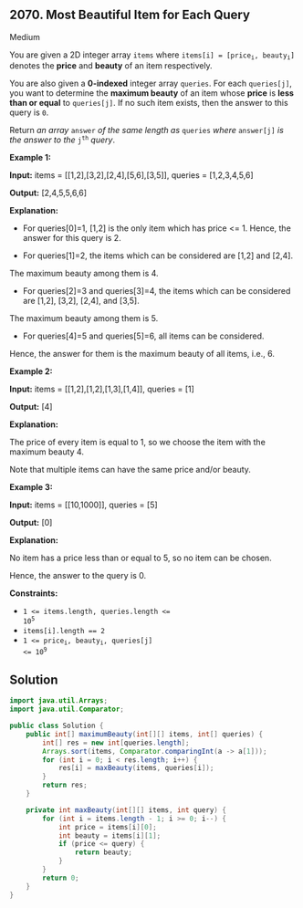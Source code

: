 ## 2070\. Most Beautiful Item for Each Query

Medium

You are given a 2D integer array `items` where <code>items[i] = [price<sub>i</sub>, beauty<sub>i</sub>]</code> denotes the **price** and **beauty** of an item respectively.

You are also given a **0-indexed** integer array `queries`. For each `queries[j]`, you want to determine the **maximum beauty** of an item whose **price** is **less than or equal** to `queries[j]`. If no such item exists, then the answer to this query is `0`.

Return _an array_ `answer` _of the same length as_ `queries` _where_ `answer[j]` _is the answer to the_ <code>j<sup>th</sup></code> _query_.

**Example 1:**

**Input:** items = \[\[1,2],[3,2],[2,4],[5,6],[3,5]], queries = [1,2,3,4,5,6]

**Output:** [2,4,5,5,6,6]

**Explanation:**

- For queries[0]=1, [1,2] is the only item which has price <= 1. Hence, the answer for this query is 2.

- For queries[1]=2, the items which can be considered are [1,2] and [2,4].

The maximum beauty among them is 4.

- For queries[2]=3 and queries[3]=4, the items which can be considered are [1,2], [3,2], [2,4], and [3,5].

The maximum beauty among them is 5.

- For queries[4]=5 and queries[5]=6, all items can be considered.

Hence, the answer for them is the maximum beauty of all items, i.e., 6. 

**Example 2:**

**Input:** items = \[\[1,2],[1,2],[1,3],[1,4]], queries = [1]

**Output:** [4]

**Explanation:**

The price of every item is equal to 1, so we choose the item with the maximum beauty 4.

Note that multiple items can have the same price and/or beauty. 

**Example 3:**

**Input:** items = \[\[10,1000]], queries = [5]

**Output:** [0]

**Explanation:**

No item has a price less than or equal to 5, so no item can be chosen.

Hence, the answer to the query is 0. 

**Constraints:**

*   <code>1 <= items.length, queries.length <= 10<sup>5</sup></code>
*   `items[i].length == 2`
*   <code>1 <= price<sub>i</sub>, beauty<sub>i</sub>, queries[j] <= 10<sup>9</sup></code>

## Solution

```java
import java.util.Arrays;
import java.util.Comparator;

public class Solution {
    public int[] maximumBeauty(int[][] items, int[] queries) {
        int[] res = new int[queries.length];
        Arrays.sort(items, Comparator.comparingInt(a -> a[1]));
        for (int i = 0; i < res.length; i++) {
            res[i] = maxBeauty(items, queries[i]);
        }
        return res;
    }

    private int maxBeauty(int[][] items, int query) {
        for (int i = items.length - 1; i >= 0; i--) {
            int price = items[i][0];
            int beauty = items[i][1];
            if (price <= query) {
                return beauty;
            }
        }
        return 0;
    }
}
```